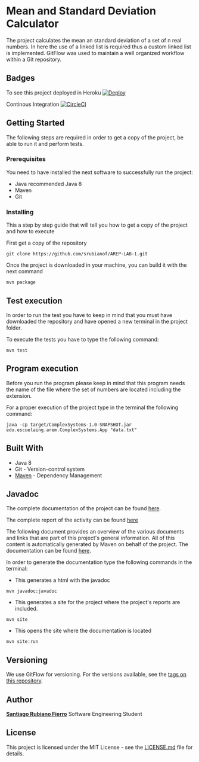 # Mean and Standard Deviation Calculator
The project calculates the mean an standard deviation of a set of n real numbers.
In here the use of a linked list is required thus a custom linked list is implemented.
GitFlow was used to maintain a well organized workflow within a Git repository. 

## Badges

To see this project deployed in Heroku [![Deploy](https://www.herokucdn.com/deploy/button.svg)](https://blooming-ridge-55856.herokuapp.com/inputdata)

Continous Integration [![CircleCI](https://circleci.com/gh/circleci/circleci-docs.svg?style=svg)](https://circleci.com/gh/srubianof/AREP-LAB-2)
## Getting Started
The following steps are required in order to get a copy of the project, be able to run it and perform tests.
### Prerequisites
You need to have installed the next software to successfully run the project:

* Java recommended Java 8
* Maven
* Git
### Installing
This a step by step guide that will tell you how to get a copy of the project and how to execute
        
First get a copy of the repository
```
git clone https://github.com/srubianof/AREP-LAB-1.git
```
Once the project is downloaded in your machine, you can build it with the next command
```
mvn package
```

## Test execution
 In order to run the test you have to keep in mind that you must have downloaded the repository and have opened a new terminal in the project folder.
 
 To execute the tests you have to type the following command:
 
 ```
mvn test
```
## Program execution
Before you run the program please keep in mind that this program needs the name of the file where the set of numbers are located including the extension.

For a proper execution of the project type in the terminal the following command:

```
java -cp target/ComplexSystems-1.0-SNAPSHOT.jar edu.escuelaing.arem.ComplexSystems.App "data.txt"

```

## Built With
* Java 8
* Git - Version-control system
* [Maven](https://maven.apache.org) - Dependency Management
## Javadoc

The complete documentation of the project can be found [here](https://srubianof.github.io/ComplexSystems.github.io/).

The complete report of the activity can be found [here](https://github.com/srubianof/AREP-LAB-1/blob/master/Lab_Report_T.pdf)

The following document provides an overview of the various documents and links that are part of this project's general information. All of this content is automatically generated by Maven on behalf of the project. The documentation can be found [here](https://srubianof.github.io/ComplexSystemsMvn.github.io/).

In order to generate the documentation type the following commands in the terminal:
* This generates a html with the javadoc
```
mvn javadoc:javadoc
```
* This generates a site for the project where the project's reports are included.
```
mvn site
```
* This opens the site where the documentation is located
```
mvn site:run
```


## Versioning

We use GitFlow for versioning. For the versions available, see the [tags on this repository](https://github.com/srubianof/AREP-LAB-1/releases).

## Author

[**Santiago Rubiano Fierro**](https://github.com/srubianof) Software Engineering Student

## License

 This project is licensed under the MIT License - see the [LICENSE.md](https://github.com/srubianof/AREP-LAB-1/blob/master/LICENSE) file for details.